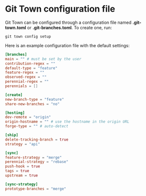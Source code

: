 # Git Town configuration file

Git Town can be configured through a configuration file named **.git-town.toml**
or **.git-branches.toml**. To create one, run:

```
git town config setup
```

Here is an example configuration file with the default settings:

```toml
[branches]
main = "" # must be set by the user
contribution-regex = ""
default-type = "feature"
feature-regex = ""
observed-regex = ""
perennial-regex = ""
perennials = []

[create]
new-branch-type = "feature"
share-new-branches = "no"

[hosting]
dev-remote = "origin"
origin-hostname = "" # use the hostname in the origin URL
forge-type = "" # auto-detect

[ship]
delete-tracking-branch = true
strategy = "api"

[sync]
feature-strategy = "merge"
perennial-strategy = "rebase"
push-hook = true
tags = true
upstream = true

[sync-strategy]
prototype-branches = "merge"
```

